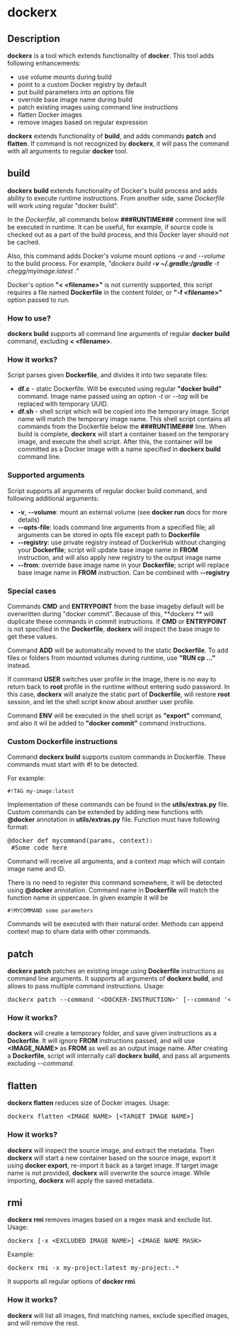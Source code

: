 # dockerx
## Description
**dockerx** is a tool which extends functionality of **docker**. This tool adds following enhancements:
- use volume mounts during build
- point to a custom Docker registry by default
- put build parameters into an options file
- override base image name during build
- patch existing images using command line instructions
- flatten Docker images
- remove images based on regular expression

**dockerx** extends functionality of **build**, and adds commands **patch** and **flatten**.
If command is not recognized by **dockerx**, it will pass the command with all arguments to regular **docker** tool.
   
## build
**dockerx build** extends functionality of Docker's build process and adds ability to execute runtime instructions. From another side, same _Dockerfile_ will work using regular "docker build".

In the _Dockerfile_, all commands below **###RUNTIME###** comment line will be executed in runtime. It can be useful, for example, if source code is checked out as a part of the build process, and this Docker layer should not be cached.

Also, this command adds Docker's volume mount options _-v_ and _--volume_ to the build process. For example, _"dockerx build **-v ~/.gradle:/gradle** -t chegg/myimage:latest ."_

Docker's option **"&lt; &lt;filename&gt;"** is not currently supported, this script requires a file named **Dockerfile** in the content folder, or **"-f &lt;filename&gt;"** option passed to run.

### How to use?

**dockerx build** supports all command line arguments of regular **docker build** command, excluding **&lt; &lt;filename&gt;**. 

### How it works?

Script parses given **Dockerfile**, and divides it into two separate files:

*   **df.c** - static Dockerfile. Will be executed using regular **"docker build"** command. Image name passed using an option _-t_ or _--tag_ will be replaced with temporary UUID. 
*   **df.sh** - shell script which will be copied into the temporary image. Script name will match the temporary image name. This shell script contains all commands from the Dockerfile below the **###RUNTIME###** line. When build is complete, **dockerx** will start a container based on the temporary image, and execute the shell script. After this, the container will be committed as a Docker image with a name specified in **dockerx build** command line.

### Supported arguments

Script supports all arguments of regular docker build command, and following additional arguments:

*   **-v**, **--volume**: mount an external volume (see **docker run** docs for more details)
*   **--opts-file**: loads command line arguments from a specified file; all arguments can be stored in opts file except path to **Dockerfile**
*   **--registry**: use private registry instead of DockerHub without changing your **Dockerfile**; script will update base image name in **FROM** instruction, and will also apply new registry to the output image name
*   **--from**: override base image name in your **Dockerfile**; script will replace base image name in **FROM** instruction. Can be combined with **--registry**  

### Special cases

Commands **CMD** and  **ENTRYPOINT** from the base imageby default will be overwritten during "docker commit". Because of this, **dockerx ** will duplicate these commands in commit instructions. If **CMD** or **ENTRYPOINT** is not specified in the **Dockerfile**, **dockerx** will inspect the base image to get these values.

Command **ADD** will be automatically moved to the static **Dockerfile**. To add files or folders from mounted volumes during runtime, use **"RUN cp ..."** instead. 

If command **USER** switches user profile in the image, there is no way to return back to **root** profile in the runtime without entering sudo password. In this case, **dockerx** will analyze the static part of **Dockerfile**, will restore **root** session, and let the shell script know about another user profile.

Command **ENV** will be executed in the shell script as **"export"** command, and also it wil be added to **"docker commit"** command instructions.

### Custom Dockerfile instructions

Command **dockerx build** supports custom commands in Dockerfile. These commands must start with #! to be detected.

For example:

`#!TAG my-image:latest`

Implementation of these commands can be found in the **utils/extras.py** file. Custom commands can be extended by adding new functions with **@docker** annotation in **utils/extras.py** file. Function must have following format:

<pre><span>@</span><span>docker</span> <span>def</span> <span>mycommand</span>(<span>params</span>, context)<span>:
</span> <span>#Some code here</span></pre>

Command will receive all arguments, and a context map which will contain image name and ID. 

There is no need to register this command somewhere, it will be detected using **@docker** annotation. Command name in **Dockerfile** will match the function name in uppercase. In given example it will be 

`#!MYCOMMAND some parameters`

Commands will be executed with their natural order. Methods can append context map to share data with other commands. 
   
   
   
## patch
**dockerx patch** patches an existing image using **Dockerfile** instructions as command line arguments. It supports all arguments of **dockerx build**, and allows to pass multiple command instructions. Usage:
<pre>dockerx patch --command '&lt;DOCKER-INSTRUCTION&gt;' [--command '&lt;DOCKER-INSTRUCTION&gt;'...] &lt;IMAGE_NAME&gt;</pre>

### How it works?
**dockerx** will create a temporary folder, and save given instructions as a **Dockerfile**. It will ignore **FROM** instructions passed, and will use **&lt;IMAGE_NAME&gt;** as **FROM** as well as an output image name.
After creating a **Dockerfile**, script will internally call **dockerx build**, and pass all arguments excluding _--command_.
   
   
   
## flatten
**dockerx flatten** reduces size of Docker images. Usage:
<pre>dockerx flatten &lt;IMAGE_NAME&gt; [&lt;TARGET_IMAGE_NAME&gt;]</pre>
### How it works?
**dockerx** will inspect the source image, and extract the metadata. Then **dockerx** will start a new container based on the source image, export it using **docker export**, re-import it back as a target image. If target image name is not provided, **dockerx** will overwrite the source image. While importing, **dockerx** will apply the saved metadata.


## rmi
**dockerx rmi** removes images based on a regex mask and exclude list. Usage:
<pre>dockerx [-x &lt;EXCLUDED_IMAGE_NAME&gt;] &lt;IMAGE_NAME_MASK&gt;</pre>
Example:
<pre>dockerx rmi -x my-project:latest my-project:.*</pre>
It supports all regular options of **docker rmi**. 
### How it works?
**dockerx** will list all images, find matching names, exclude specified images, and will remove the rest. 